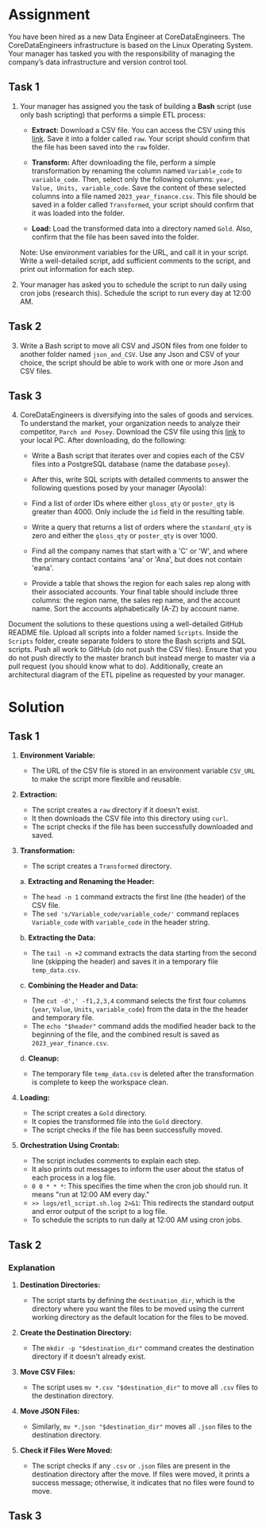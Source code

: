 # Assignment

You have been hired as a new Data Engineer at CoreDataEngineers. The CoreDataEngineers infrastructure is based on the Linux Operating System. Your manager has tasked you with the responsibility of managing the company’s data infrastructure and version control tool.

## Task 1

1. Your manager has assigned you the task of building a **Bash** script (use only bash scripting) that performs a simple ETL process:

   - **Extract:** Download a CSV file. You can access the CSV using this [link](https://www.stats.govt.nz/assets/Uploads/Annual-enterprise-survey/Annual-enterprise-survey-2023-financial-year-provisional/Download-data/annual-enterprise-survey-2023-financial-year-provisional.csv). Save it into a folder called `raw`. Your script should confirm that the file has been saved into the `raw` folder.

   - **Transform:** After downloading the file, perform a simple transformation by renaming the column named `Variable_code` to `variable_code`. Then, select only the following columns: `year, Value, Units, variable_code`. Save the content of these selected columns into a file named `2023_year_finance.csv`. This file should be saved in a folder called `Transformed`, your script should confirm that it was loaded into the folder.

   - **Load:** Load the transformed data into a directory named `Gold`. Also, confirm that the file has been saved into the folder.

   Note: Use environment variables for the URL, and call it in your script. Write a well-detailed script, add sufficient comments to the script, and print out information for each step.

2. Your manager has asked you to schedule the script to run daily using cron jobs (research this). Schedule the script to run every day at 12:00 AM.

## Task 2

3. Write a Bash script to move all CSV and JSON files from one folder to another folder named `json_and_CSV`. Use any Json and CSV of your choice, the script should be able to work with one or more Json and CSV files.


## Task 3

4. CoreDataEngineers is diversifying into the sales of goods and services. To understand the market, your organization needs to analyze their competitor, `Parch and Posey`. Download the CSV file using this [link](https://we.tl/t-2xYLL816Yt) to your local PC. After downloading, do the following:

   - Write a Bash script that iterates over and copies each of the CSV files into a PostgreSQL database (name the database `posey`).

   - After this, write SQL scripts with detailed comments to answer the following questions posed by your manager (Ayoola):

   - Find a list of order IDs where either `gloss_qty` or `poster_qty` is greater than 4000. Only include the `id` field in the resulting table.

   - Write a query that returns a list of orders where the `standard_qty` is zero and either the `gloss_qty` or `poster_qty` is over 1000.

   - Find all the company names that start with a 'C' or 'W', and where the primary contact contains 'ana' or 'Ana', but does not contain 'eana'.

   - Provide a table that shows the region for each sales rep along with their associated accounts. Your final table should include three columns: the region name, the sales rep name, and the account name. Sort the accounts alphabetically (A-Z) by account name.

Document the solutions to these questions using a well-detailed GitHub README file. Upload all scripts into a folder named `Scripts`. Inside the `Scripts` folder, create separate folders to store the Bash scripts and SQL scripts. Push all work to GitHub (do not push the CSV files). Ensure that you do not push directly to the master branch but instead merge to master via a pull request (you should know what to do). Additionally, create an architectural diagram of the ETL pipeline as requested by your manager.

# Solution

## Task 1

1. **Environment Variable:**
   - The URL of the CSV file is stored in an environment variable `CSV_URL` to make the script more flexible and reusable.

2. **Extraction:**
   - The script creates a `raw` directory if it doesn't exist.
   - It then downloads the CSV file into this directory using `curl`.
   - The script checks if the file has been successfully downloaded and saved.

3. **Transformation:**
   - The script creates a `Transformed` directory.

    a. **Extracting and Renaming the Header:**
    - The `head -n 1` command extracts the first line (the header) of the CSV file.
    - The `sed 's/Variable_code/variable_code/'` command replaces `Variable_code` with `variable_code` in the header string.

    b. **Extracting the Data:**

    - The `tail -n +2` command extracts the data starting from the second line (skipping the header) and saves it in a temporary file `temp_data.csv`.

    c. **Combining the Header and Data:**

    - The `cut -d',' -f1,2,3,4` command selects the first four columns (`year`, `Value`, `Units`, `variable_code`) from the data in the the header and temporary file.
    - The `echo "$header"` command adds the modified header back to the beginning of the file, and the combined result is saved as `2023_year_finance.csv`.

    d. **Cleanup:**

    - The temporary file `temp_data.csv` is deleted after the transformation is complete to keep the workspace clean.

4. **Loading:**
   - The script creates a `Gold` directory.
   - It copies the transformed file into the `Gold` directory.
   - The script checks if the file has been successfully moved.

5. **Orchestration Using Crontab:**
   - The script includes comments to explain each step.
   - It also prints out messages to inform the user about the status of each process in a log file.
   - `0 0 * * *`: This specifies the time when the cron job should run. It means "run at 12:00 AM every day."
   - `>> logs/etl_script.sh.log 2>&1`: This redirects the standard output and error output of the script to a log file.
   - To schedule the scripts to run daily at 12:00 AM using cron jobs.


## Task 2

### Explanation

1. **Destination Directories:**
   - The script starts by defining the `destination_dir`, which is the directory where you want the files to be moved using the current working directory as the default location for the files to be moved.

2. **Create the Destination Directory:**
   - The `mkdir -p "$destination_dir"` command creates the destination directory if it doesn't already exist.

3. **Move CSV Files:**
   - The script uses `mv *.csv "$destination_dir"` to move all `.csv` files to the destination directory.

4. **Move JSON Files:**
   - Similarly, `mv *.json "$destination_dir"` moves all `.json` files to the destination directory.

5. **Check if Files Were Moved:**
   - The script checks if any `.csv` or `.json` files are present in the destination directory after the move. If files were moved, it prints a success message; otherwise, it indicates that no files were found to move.

## Task 3